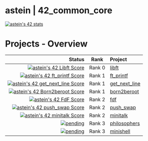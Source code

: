 # astein | 42_common_core

[![astein's 42 stats](https://badge42.vercel.app/api/v2/clipcdl9g003008ju3zj0h44e/stats?cursusId=21&coalitionId=110)](https://profile.intra.42.fr/users/astein)

# Projects - Overview

| Status                                                                                                                                   |  Rank  | Project                             |
| ---:                                                                                                                                     | :---:  | :---                                |
| [![astein's 42 Libft Score](https://badge42.vercel.app/api/v2/clipcdl9g003008ju3zj0h44e/project/3060883)](./01_libft)                    | Rank 0 | [libft](./01_libft)                 |
| [![astein's 42 ft_printf Score](https://badge42.vercel.app/api/v2/clipcdl9g003008ju3zj0h44e/project/3072972)](./02_ft_printf)            | Rank 1 | [ft_printf](./02_ft_printf)         |
| [![astein's 42 get_next_line Score](https://badge42.vercel.app/api/v2/clipcdl9g003008ju3zj0h44e/project/3077522)](./03_get_next_line)    | Rank 1 | [get_next_line](./03_get_next_line) |
| [![astein's 42 Born2beroot Score](https://badge42.vercel.app/api/v2/clipcdl9g003008ju3zj0h44e/project/3094208)](./04_born2beroot)        | Rank 1 | [born2beroot](./04_born2beroot)     |
| [![astein's 42 FdF Score](https://badge42.vercel.app/api/v2/clipcdl9g003008ju3zj0h44e/project/3095759)](./05_fdf)                        | Rank 2 | [fdf](./05_fdf)                     |
| [![astein's 42 push_swap Score](https://badge42.vercel.app/api/v2/clipcdl9g003008ju3zj0h44e/project/3096056)](./06_push_swap)            | Rank 2 | [push_swap](./06_push_swap)         |
| [![astein's 42 minitalk Score](https://badge42.vercel.app/api/v2/clipcdl9g003008ju3zj0h44e/project/3112131)](./07_minitalk)              | Rank 2 | [minitalk](./07_minitalk)           |
| [![pending](https://api.placid.app/u/qsraj?title[text]=pending)](./08_philosophers)          | Rank 3 | [philosophers](./08_philosophers)   |
| [![pending](https://api.placid.app/u/qsraj?title[text]=pending)](./09_minishell)             | Rank 3 | [minishell](./09_minishell)         |






